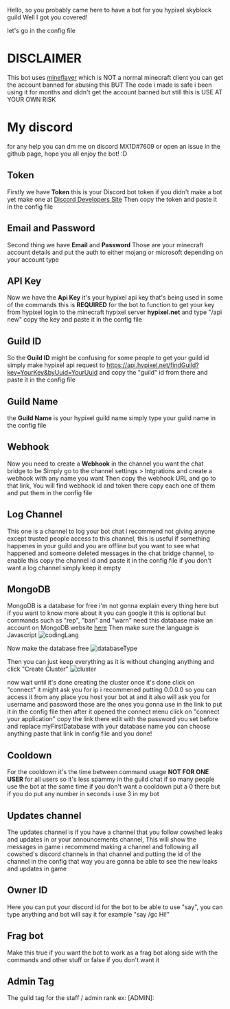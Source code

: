 Hello, so you probably came here to have a bot for you hypixel skyblock guild
Well I got you covered!

let's go in the config file

# DISCLAIMER

This bot uses [mineflayer](https://www.npmjs.com/package/mineflayer) which is NOT a normal minecraft client you can get the account banned for abusing this BUT The code i made is safe i been using it for months and didn't get the account banned but still this is USE AT YOUR OWN RISK

# My discord

for any help you can dm me on discord MX1D#7609 or open an issue in the github page, hope you all enjoy the bot! :D

## Token

Firstly we have **Token** this is your Discord bot token
if you didn't make a bot yet make one at [Discord Developers Site](https://discord.com/developers/applications)
Then copy the token and paste it in the config file

## Email and Password

Second thing we have **Email** and **Password** Those are your minecraft account details and put the auth to either mojang or microsoft depending on your account type

## API Key

Now we have the **Api Key** it's your hypixel api key that's being used in some of the commands this is **REQUIRED** for the bot to function to get your key from hypixel login to the minecraft hypixel server **hypixel.net** and type "/api new" copy the key and paste it in the config file

## Guild ID

So the **Guild ID** might be confusing for some people to get your guild id simply make hypixel api request to https://api.hypixel.net/findGuild?key=YourKey&byUuid=YourUuid and copy the "guild" id from there and paste it in the config file

## Guild Name

the **Guild Name** is your hypixel guild name simply type your guild name in the config file

## Webhook

Now you need to create a **Webhook** in the channel you want the chat bridge to be
Simply go to the channel settings > Intgrations and create a webhook with any name you want
Then copy the webhook URL and go to that link, You will find webhook id and token there
copy each one of them and put them in the config file

## Log Channel

This one is a channel to log your bot chat i recommend not giving anyone except trusted people access to this channel,
this is useful if something happenes in your guild and you are offline but you want to see what happened and someone deleted messages in the chat bridge channel,
to enable this copy the channel id and paste it in the config file
if you don't want a log channel simply keep it empty

## MongoDB

MongoDB is a database for free i'm not gonna explain every thing here but if you want to know more about it you can google it
this is optional but commands such as "rep", "ban" and "warn" need this database
make an account on MongoDB website [here](https://account.mongodb.com/account/register)
Then make sure the language is Javascript ![codingLang](https://cdn.discordapp.com/attachments/850843468938870824/924314504647569488/unknown.png)

Now make the database free ![databaseType](https://cdn.discordapp.com/attachments/850843468938870824/924314915941003324/unknown.png)

Then you can just keep everything as it is without changing anything and click "Create Cluster" ![cluster](https://cdn.discordapp.com/attachments/850843468938870824/924315170346516510/unknown.png)

now wait until it's done creating the cluster
once it's done click on "connect" it might ask you for ip i recommened putting 0.0.0.0 so you can access it from any place you host your bot at
and it also will ask you for username and password those are the ones you gonna use in the link to put it in the config file
then after it opened the connect menu click on "connect your application" copy the link there
edit <password> with the password you set before and replace myFirstDatabase with your database name you can choose anything
paste that link in config file and you done!

## Cooldown

For the cooldown it's the time between command usage **NOT FOR ONE USER** for all users so it's less spammy in the guild chat if so many people use the bot at the same time if you don't want a cooldown put a 0 there but if you do put any number in seconds i use 3 in my bot

## Updates channel

The updates channel is if you have a channel that you follow cowshed leaks and updates in
or your announcements channel, This will show the messages in game i recommend making a channel and following all cowshed's discord channels in that channel and putting the id of the channel in the config
that way you are gonna be able to see the new leaks and updates in game

## Owner ID

Here you can put your discord id for the bot to be able to use "say",
you can type anything and bot will say it for example "say /gc Hi!"

## Frag bot

Make this true if you want the bot to work as a frag bot along side with the commands and other stuff or false if you don't want it

## Admin Tag

The guild tag for the staff / admin rank ex: [ADMIN]:
